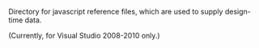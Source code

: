 Directory for javascript reference files, which are used to supply design-time data.

(Currently, for Visual Studio 2008-2010 only.)